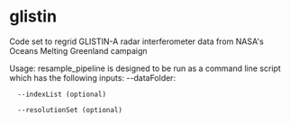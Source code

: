 # glistin
Code set to regrid GLISTIN-A radar interferometer data from NASA's Oceans Melting Greenland campaign

Usage: resample_pipeline is designed to be run as a command line script which has the following inputs:
      --dataFolder: 
      
      --indexList (optional)
      
      --resolutionSet (optional)
